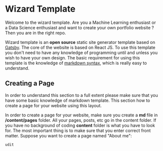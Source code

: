 # Wizard Template

Welcome to the wizard template. Are you a Machine Learning enthusiast or a Data Science enthusiast and want to create your own portfolio website ? Then you are in the right repo. 

Wizard template is an **open source** static site generator template based on [Gatsby](https://www.gatsbyjs.org/). The core of the website is based on React JS. To use this template you don't need to have any knowledge of programming until and unless you wish to have your own design. The basic requirement for using this template is the knowledge of [markdown syntax](https://www.markdownguide.org/basic-syntax/), which is really easy to understand.

## Creating a Page

In order to understand this section to a full extent please make sure that you have some basic knowledge of markdown template. This section how to create a page for your website using this layout.

In order to create a page for your website, make sure you create a **md** file in **/content/pages** folder. All your pages, posts, etc go in the content folder. If you have no background of coding **content** folder is what you have to look for. The most important thing is to make sure that you enter correct front matter. Suppose you want to create a page named "About me":

```aboutme.md
udit
```

